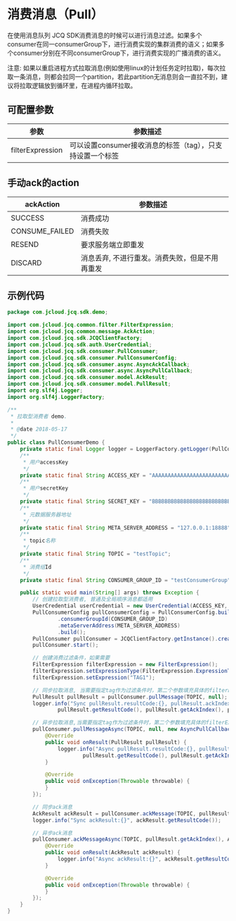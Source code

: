 # 消费消息（Pull）

在使用消息队列 JCQ SDK消费消息的时候可以进行消息过滤。如果多个consumer在同一consumerGroup下，进行消费实现的集群消费的语义；如果多个consumer分别在不同consumerGroup下，进行消费实现的广播消费的语义。

注意: 如果以重启进程方式拉取消息(例如使用linux的计划任务定时拉取)，每次拉取一条消息，则都会拉同一个partition，若此partition无消息则会一直拉不到，建议将拉取逻辑放到循环里，在进程内循环拉取。

## 可配置参数
| 参数             | 参数描述                                          |
| ---------------- | ------------------------------------------------- |
| filterExpression | 可以设置consumer接收消息的标签（tag），只支持设置一个标签 |

## 手动ack的action
| ackAction             | 参数描述                                          |
| ---------------- | ------------------------------------------------- |
| SUCCESS | 消费成功 |
| CONSUME_FAILED | 消费失败 |
| RESEND |要求服务端立即重发 |
| DISCARD | 消息丢弃, 不进行重发。消费失败，但是不用再重发 |

## 示例代码
```Java
package com.jcloud.jcq.sdk.demo;

import com.jcloud.jcq.common.filter.FilterExpression;
import com.jcloud.jcq.common.message.AckAction;
import com.jcloud.jcq.sdk.JCQClientFactory;
import com.jcloud.jcq.sdk.auth.UserCredential;
import com.jcloud.jcq.sdk.consumer.PullConsumer;
import com.jcloud.jcq.sdk.consumer.PullConsumerConfig;
import com.jcloud.jcq.sdk.consumer.async.AsyncAckCallback;
import com.jcloud.jcq.sdk.consumer.async.AsyncPullCallback;
import com.jcloud.jcq.sdk.consumer.model.AckResult;
import com.jcloud.jcq.sdk.consumer.model.PullResult;
import org.slf4j.Logger;
import org.slf4j.LoggerFactory;

/**
 * 拉取型消费者 demo.
 *
 * @date 2018-05-17
 */
public class PullConsumerDemo {
    private static final Logger logger = LoggerFactory.getLogger(PullConsumerDemo.class);
    /**
     * 用户accessKey
     */
    private static final String ACCESS_KEY = "AAAAAAAAAAAAAAAAAAAAAAAAAAAAAAA0";
    /**
     * 用户secretKey
     */
    private static final String SECRET_KEY = "BBBBBBBBBBBBBBBBBBBBBBBBBBBBBBB0";
    /**
     * 元数据服务器地址
     */
    private static final String META_SERVER_ADDRESS = "127.0.0.1:18888";
    /**
     * topic名称
     */
    private static final String TOPIC = "testTopic";
    /**
     * 消费组Id
     */
    private static final String CONSUMER_GROUP_ID = "testConsumerGroup";

    public static void main(String[] args) throws Exception {
        // 创建拉取型消费者, 普通及全局顺序消息都适用
        UserCredential userCredential = new UserCredential(ACCESS_KEY, SECRET_KEY);
        PullConsumerConfig pullConsumerConfig = PullConsumerConfig.builder()
                .consumerGroupId(CONSUMER_GROUP_ID)
                .metaServerAddress(META_SERVER_ADDRESS)
                .build();
        PullConsumer pullConsumer = JCQClientFactory.getInstance().createPullConsumer(userCredential, pullConsumerConfig);
        pullConsumer.start();

        // 创建消费过滤条件，如果需要
        FilterExpression filterExpression = new FilterExpression();
        filterExpression.setExpressionType(FilterExpression.ExpressionType.TAG);
        filterExpression.setExpression("TAG1");

        // 同步拉取消息, 当需要指定tag作为过滤条件时，第二个参数填充具体的filterExpression
        PullResult pullResult = pullConsumer.pullMessage(TOPIC, null);
        logger.info("Sync pullResult.resultCode:{}, pullResult.ackIndex:{}, pullResult.messages:{}",
                pullResult.getResultCode(), pullResult.getAckIndex(), pullResult.getMessages());

        // 异步拉取消息,当需要指定tag作为过滤条件时，第二个参数填充具体的filterExpression
        pullConsumer.pullMessageAsync(TOPIC, null, new AsyncPullCallback() {
            @Override
            public void onResult(PullResult pullResult) {
                logger.info("Async pullResult.resultCode:{}, pullResult.ackIndex:{}, pullResult.messages:{}",
                        pullResult.getResultCode(), pullResult.getAckIndex(), pullResult.getMessages());
            }

            @Override
            public void onException(Throwable throwable) {
            }
        });

        // 同步ack消息
        AckResult ackResult = pullConsumer.ackMessage(TOPIC, pullResult.getAckIndex(), AckAction.SUCCESS);
        logger.info("Sync ackResult:{}", ackResult.getResultCode());

        // 异步ack消息
        pullConsumer.ackMessageAsync(TOPIC, pullResult.getAckIndex(), AckAction.SUCCESS, new AsyncAckCallback() {
            @Override
            public void onResult(AckResult ackResult) {
                logger.info("Async ackResult:{}", ackResult.getResultCode());
            }

            @Override
            public void onException(Throwable throwable) {
            }
        });
    }
}
```
